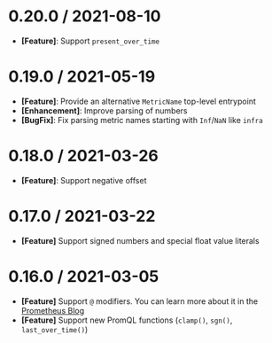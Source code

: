 0.20.0 / 2021-08-10
===================

* **[Feature]**: Support `present_over_time`

0.19.0 / 2021-05-19
===================

* **[Feature]**: Provide an alternative `MetricName` top-level entrypoint
* **[Enhancement]**: Improve parsing of numbers
* **[BugFix]**: Fix parsing metric names starting with `Inf`/`NaN` like `infra`

0.18.0 / 2021-03-26
===================

* **[Feature]**: Support negative offset

0.17.0 / 2021-03-22
===================

* **[Feature]** Support signed numbers and special float value literals

0.16.0 / 2021-03-05
===================

* **[Feature]** Support `@` modifiers. You can learn more about it in the [Prometheus Blog](https://prometheus.io/blog/2021/02/18/introducing-the-@-modifier/)
* **[Feature]** Support new PromQL functions (`clamp()`, `sgn()`, `last_over_time()`)
